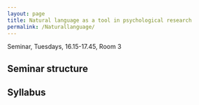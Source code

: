 ```yaml
---
layout: page
title: Natural language as a tool in psychological research
permalink: /Naturallanguage/
---
```


Seminar, Tuesdays, 16.15-17.45, Room 3

## Seminar structure

## Syllabus

